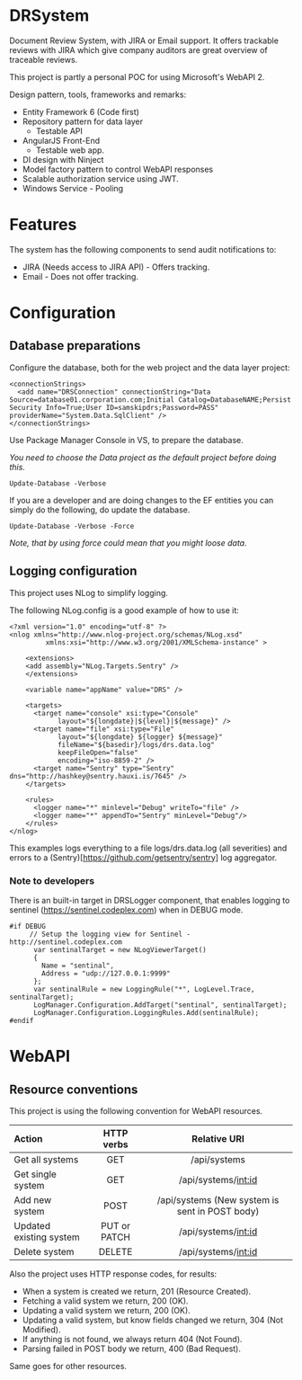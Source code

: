 # DRSystem
Document Review System, with JIRA or Email support. It offers trackable reviews with JIRA which give company auditors are great overview of traceable reviews.

This project is partly a personal POC for using Microsoft's WebAPI 2. 

Design pattern, tools, frameworks and remarks: 
* Entity Framework 6 (Code first)
* Repository pattern for data layer 
  * Testable API
* AngularJS Front-End
  * Testable web app.
* DI design with Ninject
* Model factory pattern to control WebAPI responses
* Scalable authorization service using JWT.
* Windows Service - Pooling

# Features

The system has the following components to send audit notifications to:
* JIRA (Needs access to JIRA API) - Offers tracking.
* Email - Does not offer tracking.

# Configuration

## Database preparations

Configure the database, both for the web project and the data layer project:

```
<connectionStrings>
  <add name="DRSConnection" connectionString="Data Source=database01.corporation.com;Initial Catalog=DatabaseNAME;Persist Security Info=True;User ID=samskipdrs;Password=PASS" providerName="System.Data.SqlClient" />
</connectionStrings>
```

Use Package Manager Console in VS, to prepare the database.

*You need to choose the Data project as the default project before doing this.*

``` Update-Database -Verbose ```

If you are a developer and are doing changes to the EF entities you can simply do the following, do update the database.

``` Update-Database -Verbose -Force ```

*Note, that by using force could mean that you might loose data.*

## Logging configuration

This project uses NLog to simplify logging.

The following NLog.config is a good example of how to use it:

```
<?xml version="1.0" encoding="utf-8" ?>
<nlog xmlns="http://www.nlog-project.org/schemas/NLog.xsd"
         xmlns:xsi="http://www.w3.org/2001/XMLSchema-instance" >

    <extensions>
    <add assembly="NLog.Targets.Sentry" />
    </extensions>
    
    <variable name="appName" value="DRS" />
    
    <targets>
      <target name="console" xsi:type="Console" 
            layout="${longdate}|${level}|${message}" />
      <target name="file" xsi:type="File"
            layout="${longdate} ${logger} ${message}" 
            fileName="${basedir}/logs/drs.data.log" 
            keepFileOpen="false"
            encoding="iso-8859-2" />
      <target name="Sentry" type="Sentry" dns="http://hashkey@sentry.hauxi.is/7645" />
    </targets>

    <rules>
      <logger name="*" minlevel="Debug" writeTo="file" />
      <logger name="*" appendTo="Sentry" minLevel="Debug"/>
    </rules>
</nlog>
```

This examples logs everything to a file logs/drs.data.log (all severities) and errors to a (Sentry)[https://github.com/getsentry/sentry] log aggregator.

### Note to developers

There is an built-in target in DRSLogger component, that enables logging to sentinel (https://sentinel.codeplex.com) when in DEBUG mode.

```
#if DEBUG
     // Setup the logging view for Sentinel - http://sentinel.codeplex.com
      var sentinalTarget = new NLogViewerTarget()
      {
        Name = "sentinal",
        Address = "udp://127.0.0.1:9999"
      };
      var sentinalRule = new LoggingRule("*", LogLevel.Trace, sentinalTarget);
      LogManager.Configuration.AddTarget("sentinal", sentinalTarget);
      LogManager.Configuration.LoggingRules.Add(sentinalRule);
#endif
```

# WebAPI

## Resource conventions

This project is using the following convention for WebAPI resources.

| Action                     | HTTP verbs    | Relative URI                                    |
|:---------------------------|:-------------:|:-----------------------------------------------:|
| Get all systems            | GET           | /api/systems                                    |
| Get single system          | GET           | /api/systems/<int:id>                           |
| Add new system             | POST          | /api/systems (New system is sent in POST body)  |
| Updated existing system    | PUT or PATCH  | /api/systems/<int:id>                           |
| Delete system              | DELETE        | /api/systems/<int:id>                           |

Also the project uses HTTP response codes, for results:
* When a system is created we return, 201 (Resource Created).
* Fetching a valid system we return, 200 (OK).
* Updating a valid system we return, 200 (OK).
* Updating a valid system, but know fields changed we return, 304 (Not Modified).
* If anything is not found, we always return 404 (Not Found).
* Parsing failed in POST body we return, 400 (Bad Request).

Same goes for other resources.

